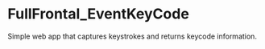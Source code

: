 # FullFrontal_EventKeyCode
Simple web app that captures keystrokes and returns keycode information.
